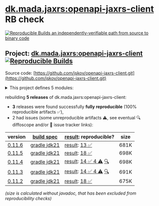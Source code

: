 [dk.mada.jaxrs:openapi-jaxrs-client](https://central.sonatype.com/artifact/dk.mada.jaxrs/openapi-jaxrs-client/versions) RB check
=======

[![Reproducible Builds](https://reproducible-builds.org/images/logos/rb.svg) an independently-verifiable path from source to binary code](https://reproducible-builds.org/)

## Project: [dk.mada.jaxrs:openapi-jaxrs-client](https://central.sonatype.com/artifact/dk.mada.jaxrs/openapi-jaxrs-client/versions) [![Reproducible Builds](https://img.shields.io/endpoint?url=https://raw.githubusercontent.com/jvm-repo-rebuild/reproducible-central/master/content/dk/mada/jaxrs/openapi-jaxrs-client/badge.json)](https://github.com/jvm-repo-rebuild/reproducible-central/blob/master/content/dk/mada/jaxrs/openapi-jaxrs-client/README.md)

Source code: [https://github.com/jskov/openapi-jaxrs-client.git](https://github.com/jskov/openapi-jaxrs-client.git)

<details><summary>This project defines 5 modules:</summary>

* [dk.mada.jaxrs:generator-api](https://central.sonatype.com/artifact/dk.mada.jaxrs/generator-api/overview)
* [dk.mada.jaxrs:model](https://central.sonatype.com/artifact/dk.mada.jaxrs/model/overview)
* [dk.mada.jaxrs:openapi-jaxrs-bom](https://central.sonatype.com/artifact/dk.mada.jaxrs/openapi-jaxrs-bom/overview)
* [dk.mada.jaxrs:openapi-jaxrs-client](https://central.sonatype.com/artifact/dk.mada.jaxrs/openapi-jaxrs-client/overview)
* [dk.mada.jaxrs:parser](https://central.sonatype.com/artifact/dk.mada.jaxrs/parser/overview)
</details>

rebuilding **5 releases** of dk.mada.jaxrs:openapi-jaxrs-client:
- **3** releases were found successfully **fully reproducible** (100% reproducible artifacts :white_check_mark:),
- 2 had issues (some unreproducible artifacts :warning:, see eventual :mag: diffoscope and/or :memo: issue tracker links):

| version | [build spec](/BUILDSPEC.md) | [result](https://reproducible-builds.org/docs/jvm/): reproducible? | size |
| -- | --------- | ------ | -- |
| [0.11.6](https://central.sonatype.com/artifact/dk.mada.jaxrs/openapi-jaxrs-client/0.11.6/pom) | [gradle jdk21](openapi-jaxrs-client-0.11.6.buildspec) | [result](openapi-jaxrs-client-0.11.6.buildinfo): [13 :white_check_mark: ](openapi-jaxrs-client-0.11.6.buildcompare) | 681K |
| [0.11.5](https://central.sonatype.com/artifact/dk.mada.jaxrs/openapi-jaxrs-client/0.11.5/pom) | [gradle jdk21](openapi-jaxrs-client-0.11.5.buildspec) | [result](openapi-jaxrs-client-0.11.5.buildinfo): [18 :white_check_mark: ](openapi-jaxrs-client-0.11.5.buildcompare) | 698K |
| [0.11.4](https://central.sonatype.com/artifact/dk.mada.jaxrs/openapi-jaxrs-client/0.11.4/pom) | [gradle jdk21](openapi-jaxrs-client-0.11.4.buildspec) | [result](openapi-jaxrs-client-0.11.4.buildinfo): [14 :white_check_mark:  4 :warning:](openapi-jaxrs-client-0.11.4.buildcompare) [:mag:](openapi-jaxrs-client-0.11.4.diffoscope) | 698K |
| [0.11.3](https://central.sonatype.com/artifact/dk.mada.jaxrs/openapi-jaxrs-client/0.11.3/pom) | [gradle jdk21](openapi-jaxrs-client-0.11.3.buildspec) | [result](openapi-jaxrs-client-0.11.3.buildinfo): [14 :white_check_mark:  4 :warning:](openapi-jaxrs-client-0.11.3.buildcompare) [:mag:](openapi-jaxrs-client-0.11.3.diffoscope) | 691K |
| [0.11.2](https://central.sonatype.com/artifact/dk.mada.jaxrs/openapi-jaxrs-client/0.11.2/pom) | [gradle jdk21](openapi-jaxrs-client-0.11.2.buildspec) | [result](openapi-jaxrs-client-0.11.2.buildinfo): [18 :white_check_mark: ](openapi-jaxrs-client-0.11.2.buildcompare) | 675K |

<i>(size is calculated without javadoc, that has been excluded from reproducibility checks)</i>
